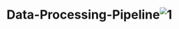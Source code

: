 # Data-Processing-Pipeline![1](https://user-images.githubusercontent.com/47195793/198746026-795331fe-cbb2-408f-9c6b-dc94435e5c79.jpg)
